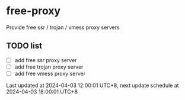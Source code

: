 
# free-proxy
Provide free ssr / trojan / vmess proxy servers


## TODO list
- [ ] add free ssr proxy server
- [ ] add free trojan proxy server
- [ ] add free vmess proxy server

Last updated at 2024-04-03 12:00:01 UTC+8, next update schedule at 2024-04-03 18:00:01 UTC+8

